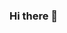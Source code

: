 ### Hi there 👋

<!--
**MinSeok1o28/MinSeok1o28** is a ✨ _special_ ✨ repository because its `README.md` (this file) appears on your GitHub profile.

Here are some ideas to get you started:

<img src="https://img.shields.io/badge/Google_Colab-F9AB00?style=flat-square&logo=googlecolab&logoColor=white"/> <img src="https://img.shields.io/badge/Python-3776AB?style=flat-square&logo=Python&logoColor=white"/>

 🔭 I’m currently working on ...
 🌱 I’m currently learning ...
 👯 I’m looking to collaborate on ...
 🤔 I’m looking for help with ...
 💬 Ask me about ...
 📫 How to reach me: ...
 😄 Pronouns: ...
 ⚡ Fun fact: ...

